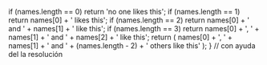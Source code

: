  if (names.length == 0) return 'no one likes this';
  if (names.length == 1) return names[0] + ' likes this';
  if (names.length == 2) return names[0] + ' and ' + names[1] + ' like this';
  if (names.length == 3)
    return names[0] + ', ' + names[1] + ' and ' + names[2] + ' like this';
  return (
    names[0] +
    ', ' +
    names[1] +
    ' and ' +
    (names.length - 2) +
    ' others like this'
  );
}
// con ayuda del la resolución
